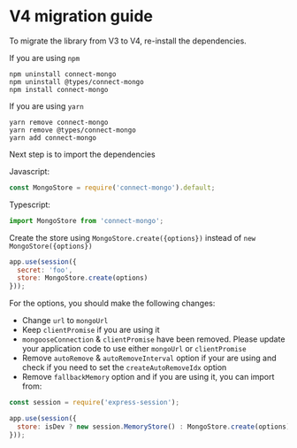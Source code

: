 # V4 migration guide

To migrate the library from V3 to V4, re-install the dependencies.

If you are using `npm`

```
npm uninstall connect-mongo
npm uninstall @types/connect-mongo
npm install connect-mongo
```

If you are using `yarn`

```
yarn remove connect-mongo
yarn remove @types/connect-mongo
yarn add connect-mongo
```

Next step is to import the dependencies

Javascript:
```js
const MongoStore = require('connect-mongo').default;
```

Typescript:
```ts
import MongoStore from 'connect-mongo';
```

Create the store using `MongoStore.create({options})` instead of `new MongoStore({options})`

```js
app.use(session({
  secret: 'foo',
  store: MongoStore.create(options)
}));
```

For the options, you should make the following changes:

* Change `url` to `mongoUrl`
* Keep `clientPromise` if you are using it
* `mongooseConnection` & `clientPromise` have been removed. Please update your application code to use either `mongoUrl` or `clientPromise`
* Remove `autoRemove` & `autoRemoveInterval` option if your are using and check if you need to set the `createAutoRemoveIdx` option
* Remove `fallbackMemory` option and if you are using it, you can import from:

```js
const session = require('express-session');

app.use(session({
  store: isDev ? new session.MemoryStore() : MongoStore.create(options)
}));
```
